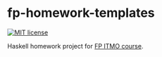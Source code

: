 # fp-homework-templates

[![MIT license](https://img.shields.io/badge/license-MIT-blue.svg)](https://github.com/chsersh/fp-homework-templates/blob/master/LICENSE)

Haskell homework project for [FP ITMO course](https://github.com/jagajaga/FP-course-ITMO).
